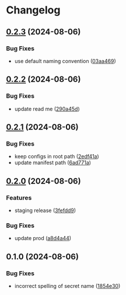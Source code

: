 # Changelog

## [0.2.3](https://github.com/SapeleD3/test_release_please/compare/v0.2.2...v0.2.3) (2024-08-06)


### Bug Fixes

* use default naming convention ([03aa469](https://github.com/SapeleD3/test_release_please/commit/03aa469edb6f018cccc4da0657596d388629f0ee))

## [0.2.2](https://github.com/SapeleD3/test_release_please/compare/v0.2.1...v0.2.2) (2024-08-06)


### Bug Fixes

* update read me ([290a45d](https://github.com/SapeleD3/test_release_please/commit/290a45d590ad5bc08f5d1f29137293d92dac675f))

## [0.2.1](https://github.com/SapeleD3/test_release_please/compare/v0.2.0...v0.2.1) (2024-08-06)


### Bug Fixes

* keep configs in root path ([2edf41a](https://github.com/SapeleD3/test_release_please/commit/2edf41aeec6c9afdd236d71eb03c3de399297653))
* update manifest path ([6ad771a](https://github.com/SapeleD3/test_release_please/commit/6ad771a90ed9fb1c6c635d346e5b916d931974e9))

## [0.2.0](https://github.com/SapeleD3/test_release_please/compare/v0.1.0...v0.2.0) (2024-08-06)


### Features

* staging release ([3fefdd9](https://github.com/SapeleD3/test_release_please/commit/3fefdd9127f538758730bee7f752519f6abad4ff))


### Bug Fixes

* update prod ([a8d4a44](https://github.com/SapeleD3/test_release_please/commit/a8d4a44f18eda7b7555fca2a2babb424a9362c16))

## 0.1.0 (2024-08-06)


### Bug Fixes

* incorrect spelling of secret name ([1854e30](https://github.com/SapeleD3/test_release_please/commit/1854e307f8c8bbb5f3a94568358b1aef99e110ef))
